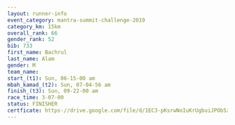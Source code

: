 ```yaml
---
layout: runner-info 
event_category: mantra-summit-challenge-2019 
category_km: 15km 
overall_rank: 66
gender_rank: 52
bib: 733
first_name: Bachrul
last_name: Alam
gender: M
team_name: 
start_(t1): Sun, 06-15-00 am
mbah_kamad_(t2): Sun, 07-04-56 am
finish_(t3): Sun, 09-22-00 am
race_time: 3-07-00
status: FINISHER
certficate: https-//drive.google.com/file/d/1EC3-pKsrwNoIuKrUgbuiJPOb5zxh_Eox/view?usp=sharing
---
```


